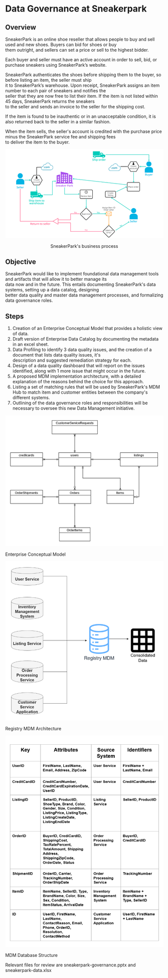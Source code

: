 # Data Governance at Sneakerpark

## Overview
SneakerPark is an online shoe reseller that allows people to buy and sell used and new shoes. Buyers can bid for shoes or buy   
them outright, and sellers can set a price or sell to the highest bidder.

Each buyer and seller must have an active account in order to sell, bid, or purchase sneakers using SneakerPark’s website.

SneakerPark authenticates the shoes before shipping them to the buyer, so before listing an item, the seller must ship   
it to SneakerPark’s warehouse. Upon receipt, SneakerPark assigns an item number to each pair of sneakers and notifies the  
seller that they are now free to list their item. If the item is not listed within 45 days, SneakerPark returns the sneakers  
to the seller and sends an invoice to the seller for the shipping cost.

If the item is found to be inauthentic or in an unacceptable condition, it is also returned back to the seller in a similar fashion.

When the item sells, the seller's account is credited with the purchase price minus the SneakerPark service fee and shipping fees   
to deliver the item to the buyer.

![Overview - Sneakerpark business process](images/sneakerpark-business-process.png)  
<p align="center"> SneakerPark's business process </p>  

## Objective
SneakerPark would like to implement foundational data management tools and artifacts that will allow it to better manage its  
data now and in the future. This entails documenting SneakerPark's data systems, setting up a data catalog, designing   
better data quality and master data management processes, and formalizing data governance roles.

## Steps
1. Creation of an Enterprise Conceptual Model that provides a holistic view of data.
2. Draft version of Enterprise Data Catalog by documenting the metadata in an excel sheet.
3. Data Profiling to identify 3 data quality issues, and the creation of a document that lists data quality issues, it's  
description and suggested remediation strategy for each.
4. Design of a data quality dashboard that will report on the issues identified, along with 1 more issue that might occur in the future.
5. A proposed MDM implementation architecture, with a detailed explanation of the reasons behind the choice for this approach.
6. Listing a set of matching rules that will be used by SneakerPark's MDM Hub to match item and customer entities between the company's different systems.
7. Outlining of the data governance roles and responsibilities will be necessary to oversee this new Data Management initiative.

![Enterprise conceptual model](images/enterprise_conceptual_model.png)  

Enterprise Conceptual Model  


![Registry MDM Architecture](images/mdm_architecture.png)  
  
Registry MDM Architecture  

![MDM Database Structure](images/mdm_database_structure.png)  

MDM Database Structure  

Relevant files for review are sneakerpark-governance.pptx and sneakerpark-data.xlsx